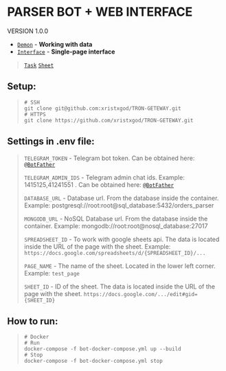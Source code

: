 # PARSER BOT + WEB INTERFACE
VERSION 1.0.0

 * [`Demon`](./demon/README.md) - **Working with data**
 * [`Interface`](./interface/README.md) - **Single-page interface**

> [`Task`](https://kanalservis.notion.site/kanalservis/Python-82f517c516d041b8aca227f0a44ed1f1) 
> [`Sheet`](https://docs.google.com/spreadsheets/d/13k0ORwAXAQ4LwaUGfReXmJ7x0SsXpHussJQZ-abm6lI/edit#gid=0)

## Setup:
> ```shell
> # SSH
> git clone git@github.com:xristxgod/TRON-GETEWAY.git
> # HTTPS
> git clone https://github.com/xristxgod/TRON-GETEWAY.git
> ```

## Settings in .env file:
> `TELEGRAM_TOKEN` - Telegram bot token. Can be obtained here: [`@BotFather`](https://t.me/BotFather)
>
> `TELEGRAM_ADMIN_IDS` - Telegram admin chat ids. Example: 1415125,41241551 . Can be obtained here: [`@BotFather`](https://t.me/username_to_id_bot)
> 
> `DATABASE_URL` - Database url. From the database inside the container. Example: postgresql://root:root@sql_database:5432/orders_parser
> 
> `MONGODB_URL` - NoSQL Database url. From the database inside the container. Example: mongodb://root:root@nosql_database:27017
> 
> `SPREADSHEET_ID` - To work with google sheets api. The data is located inside the URL of the page with the sheet. Example: `https://docs.google.com/spreadsheets/d/{SPREADSHEET_ID}/...`
> 
> `PAGE_NAME` - The name of the sheet. Located in the lower left corner. Example: `test_page`
> 
> `SHEET_ID` - ID of the sheet. The data is located inside the URL of the page with the sheet. `https://docs.google.com/.../edit#gid={SHEET_ID}`

## How to run:
> ```shell
> # Docker
> # Run
> docker-compose -f bot-docker-compose.yml up --build
> # Stop
> docker-compose -f bot-docker-compose.yml stop
> ```
